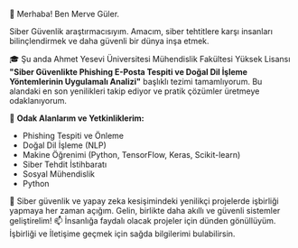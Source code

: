 👋 Merhaba! Ben Merve Güler.

Siber Güvenlik araştırmacısıyım. Amacım, siber tehtitlere karşı insanları bilinçlendirmek ve daha güvenli bir dünya inşa etmek.

🎓 Şu anda Ahmet Yesevi Üniversitesi Mühendislik Fakültesi Yüksek Lisansı **"Siber Güvenlikte Phishing E-Posta Tespiti ve Doğal Dil İşleme Yöntemlerinin Uygulamalı Analizi"** başlıklı tezimi tamamlıyorum. Bu alandaki en son yenilikleri takip ediyor ve pratik çözümler üretmeye odaklanıyorum.

🚀 **Odak Alanlarım ve Yetkinliklerim:**
* Phishing Tespiti ve Önleme
* Doğal Dil İşleme (NLP)
* Makine Öğrenimi (Python, TensorFlow, Keras, Scikit-learn)
* Siber Tehdit İstihbaratı
* Sosyal Mühendislik
* Python

🔭 Siber güvenlik ve yapay zeka kesişimindeki yenilikçi projelerde işbirliği yapmaya her zaman açığım. Gelin, birlikte daha akıllı ve güvenli sistemler geliştirelim!
📫 İnsanlığa faydalı olacak projeler için dünden gönüllüyüm. İşbirliği ve İletişime geçmek için sağda bilgilerimi bulabilirsin.
